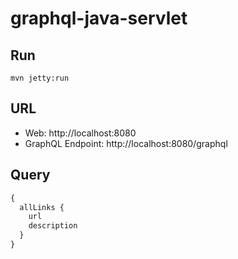 # graphql-java-servlet

## Run

    mvn jetty:run

## URL 

- Web: http://localhost:8080
- GraphQL Endpoint: http://localhost:8080/graphql

## Query

```graphql
{
  allLinks {
    url
    description
  }
}
```